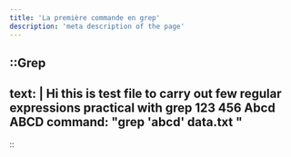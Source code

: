 ```yaml
---
title: 'La première commande en grep'
description: 'meta description of the page'
---
```


::Grep
---
text: |
    Hi 
    this 
    is test file 
    to carry out few regular expressions 
    practical with grep 
    123 456 
    Abcd
    ABCD
command: "grep 'abcd' data.txt "
---
::
